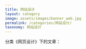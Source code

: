 ```yaml
---
title: 网站设计
layout: category
image: assets/images/banner_web.jpg
permalink: /categories/网站设计/
taxonomy: 网站设计
---
```


分类《网页设计》下的文章：